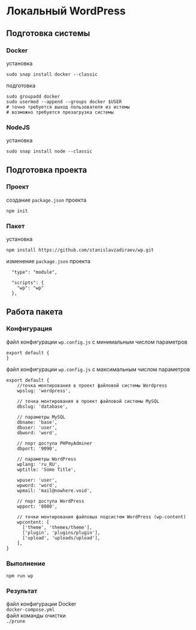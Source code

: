 # Локальный WordPress
## Подготовка системы
### Docker
установка
```
sudo snap install docker --classic
```
подготовка
```
sudo groupadd docker
sudo usermod --append --groups docker $USER
# точно требуется выход пользователя из истемы
# возможно требуется презагрузка системы
```
###  NodeJS
установка
```
sudo snap install node --classic
```
## Подготовка проекта
### Проект
создание `package.json` проекта 
```
npm init
```
### Пакет
установка
```
npm install https://github.com/stanislavzadiraev/wp.git
```
изменение `package.json` проекта
```
  "type": "module",

  "scripts": {
    "wp": "wp"
  },
```
## Работа пакета
### Конфигурация
файл конфигурации `wp.config.js` с минимальным числом параметров
```
export default {
}
```
файл конфигурации `wp.config.js` с максимальным числом параметров
```
export default {
    //точка монтирования в проект файловой системы Wordpress
    wpslug: 'wordpress',

    // точка монтирования в проект файловой системы MySQL 
    dbslug: 'database',

    // параметры MySQL
    dbname: 'base',
    dbuser: 'user',
    dbword: 'word',

    // порт доступа PHPmyAdminer
    dbport: '9090',

    // параметры WordPress
    wplang: 'ru_RU',
    wptitle: 'Some Title',

    wpuser: 'user',
    wpword: 'word',
    wpmail: 'mail@nowhere.void',

    // порт доступа WordPress
    wpport: '8080',

    // точки монтирования файловых подсистем WordPress (wp-content)
    wpcontent: [
      ['theme', 'themes/theme'],
      ['plugin', 'plugins/plugin'],
      ['upload', 'uploads/upload'],
    ],
}
```
### Выполнение
```
npm run wp
```
### Результат
файл конфигурации Docker
\
`docker-compose.yml`
\
файл команды очистки
\
`./prune`